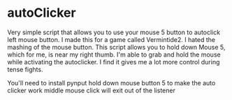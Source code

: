 # autoClicker
Very simple script that allows you to use your mouse 5 button to autoclick left mouse button. 
I made this for a game called Vermintide2. I hated the mashing of the mouse button. This script allows you to hold down
Mouse 5, which for me, is near my right thumb. I'm able to grab and hold the mouse while activating the autoclicker.
I find it gives me a lot more control during tense fights.

You'll need to install pynput
hold down mouse button 5 to make the auto clicker work
middle mouse click will exit out of the listener
